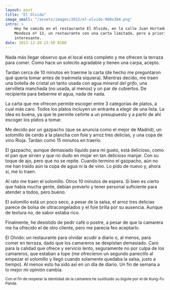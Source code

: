 ```yaml
---
layout: post
title: "El Olvido"
image_small: "/assets/images/2012/el-olvido-960x384.png"
intro: >
    Hoy he comido en el restaurante El Olvido, en la calle Juan Hurtado de
    Mendoza nº 13, un restaurante con una carta limitada, pero a priori bastante
    interesante.
date: 2012-12-20 23:50 0100
---
```

Nada más llegar observo que el local está completo y me ofrecen la terraza para comer. Como hace un solecito agradable y tienen una carpa, acepto.

Tardan cerca de 10 minutos en traerme la carta (de hecho me preguntaron qué quería tomar antes de traérmela siquiera). Mientras decido, me traen una botella de cristal un tanto usada con agua _mineral del grifo_, una servilleta manchada (no usada, al menos) y un par de cubiertos. De recipiente para beberme el agua, nada de nada.

La carta que me ofrecen permite escoger entre 3 categorías de platos, a cual más caro. Todos los platos incluyen un entrante a elegir de una lista. La idea es buena, ya que te permite ceñirte a un presupuesto y a partir de ahí escoger los platos a tomar.

Me decido por un gazpacho (que se anuncia como el mejor de Madrid), un solomillo de cerdo a la plancha con foie y arroz tres delicias, y una copa de vino Rioja. Tardan como 15 minutos en traerlo.

El gazpacho, aunque demasiado líquido para mi gusto, está delicioso, como el pan que sirven y que no dudo en mojar en tan delicioso manjar. Con su toque de ajo, pero que no se repite. Cuando termino el gazpacho, aún no me han traído aún la copa de agua ni la de vino. Lo pido de nuevo y, ahora si, me lo traen.

Al rato me traen el solomillo. Otros 10 minutos de espera. Si bien es cierto que había mucha gente, debían preverlo y tener personal suficiente para atender a todos, pero bueno.

El solomillo está un poco seco, a pesar de la salsa, el arroz tres delicias parece de bolsa de ultracongelados y el foie brilla por su ausencia. Aunque de textura no, de sabor estaba rico.

Finalmente, he desistido de pedir café o postre, a pesar de que la camarera me ha ofrecido el de otro cliente, pero me parecía feo aceptarlo.

El Olvido: un restaurante para olvidar acudir a diario o, al menos, para comer en terraza, dado que los camareros se despistan demasiado. Caro para la calidad que ofrece y servicio lento, seguramente no por culpa de los camareros, que estaban a tope (me ofrecieron un segundo panecillo al empezar el solomillo y llegó cuando solamente quedaba la salsa, justo a tiempo). Al menos esto ha sido así en un día de diario. Un fin de semana a lo mejor mi opinión cambia.

<small>Con el fin de respetar la identidad de la camarera he sustituido su bigote por el de Kung-Fu Panda.</small>
